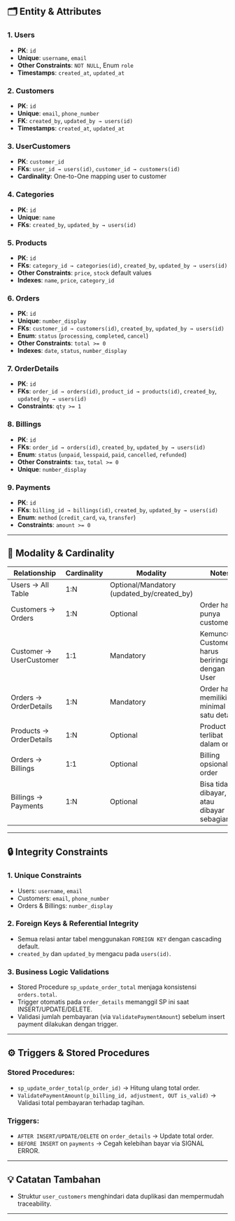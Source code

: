 ## 🗂️ Entity & Attributes

### 1. Users
- **PK**: `id`
- **Unique**: `username`, `email`
- **Other Constraints**: `NOT NULL`, Enum `role`
- **Timestamps**: `created_at`, `updated_at`

### 2. Customers
- **PK**: `id`
- **Unique**: `email`, `phone_number`
- **FK**: `created_by`, `updated_by → users(id)`
- **Timestamps**: `created_at`, `updated_at`

### 3. UserCustomers
- **PK**: `customer_id`
- **FKs**: `user_id → users(id)`, `customer_id → customers(id)`
- **Cardinality**: One-to-One mapping user to customer

### 4. Categories
- **PK**: `id`
- **Unique**: `name`
- **FKs**: `created_by`, `updated_by → users(id)`

### 5. Products
- **PK**: `id`
- **FKs**: `category_id → categories(id)`, `created_by`, `updated_by → users(id)`
- **Other Constraints**: `price`, `stock` default values
- **Indexes**: `name`, `price`, `category_id`

### 6. Orders
- **PK**: `id`
- **Unique**: `number_display`
- **FKs**: `customer_id → customers(id)`, `created_by`, `updated_by → users(id)`
- **Enum**: `status` (`processing`, `completed`, `cancel`)
- **Other Constraints**: `total >= 0`
- **Indexes**: `date`, `status`, `number_display`

### 7. OrderDetails
- **PK**: `id`
- **FKs**: `order_id → orders(id)`, `product_id → products(id)`, `created_by`, `updated_by → users(id)`
- **Constraints**: `qty >= 1`

### 8. Billings
- **PK**: `id`
- **FKs**: `order_id → orders(id)`, `created_by`, `updated_by → users(id)`
- **Enum**: `status` (`unpaid`, `lesspaid`, `paid`, `cancelled`, `refunded`)
- **Other Constraints**: `tax`, `total >= 0`
- **Unique**: `number_display`

### 9. Payments
- **PK**: `id`
- **FKs**: `billing_id → billings(id)`, `created_by`, `updated_by → users(id)`
- **Enum**: `method` (`credit_card`, `va`, `transfer`)
- **Constraints**: `amount >= 0`

---

## 🔗 Modality & Cardinality

| Relationship | Cardinality | Modality | Notes |
|--------------|-------------|----------|-------|
| Users → All Table | 1:N | Optional/Mandatory (updated_by/created_by) |  |
| Customers → Orders | 1:N | Optional | Order harus punya customer |
| Customer → UserCustomer | 1:1 | Mandatory | Kemunculan Customer harus beriringan dengan User |
| Orders → OrderDetails | 1:N | Mandatory | Order harus memiliki minimal satu detail |
| Products → OrderDetails | 1:N | Optional | Product terlibat dalam order |
| Orders → Billings | 1:1 | Optional | Billing opsional per order |
| Billings → Payments | 1:N | Optional | Bisa tidak dibayar, atau dibayar sebagian |

---

## 🔒 Integrity Constraints

### 1. Unique Constraints
- Users: `username`, `email`
- Customers: `email`, `phone_number`
- Orders & Billings: `number_display`

### 2. Foreign Keys & Referential Integrity
- Semua relasi antar tabel menggunakan `FOREIGN KEY` dengan cascading default.
- `created_by` dan `updated_by` mengacu pada `users(id)`.

### 3. Business Logic Validations
- Stored Procedure `sp_update_order_total` menjaga konsistensi `orders.total`.
- Trigger otomatis pada `order_details` memanggil SP ini saat INSERT/UPDATE/DELETE.
- Validasi jumlah pembayaran (via `ValidatePaymentAmount`) sebelum insert payment dilakukan dengan trigger.

---

## ⚙️ Triggers & Stored Procedures

### Stored Procedures:
- `sp_update_order_total(p_order_id)` → Hitung ulang total order.
- `ValidatePaymentAmount(p_billing_id, adjustment, OUT is_valid)` → Validasi total pembayaran terhadap tagihan.

### Triggers:
- `AFTER INSERT/UPDATE/DELETE` on `order_details` → Update total order.
- `BEFORE INSERT` on `payments` → Cegah kelebihan bayar via SIGNAL ERROR.

---

## 💡 Catatan Tambahan
- Struktur `user_customers` menghindari data duplikasi dan mempermudah traceability.

---

